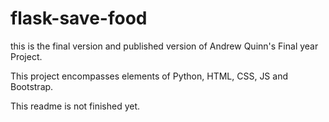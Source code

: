 # flask-save-food

this is the final version and published version of Andrew Quinn's Final year Project. 

This project encompasses elements of Python, HTML, CSS, JS and Bootstrap.

This readme is not finished yet.
